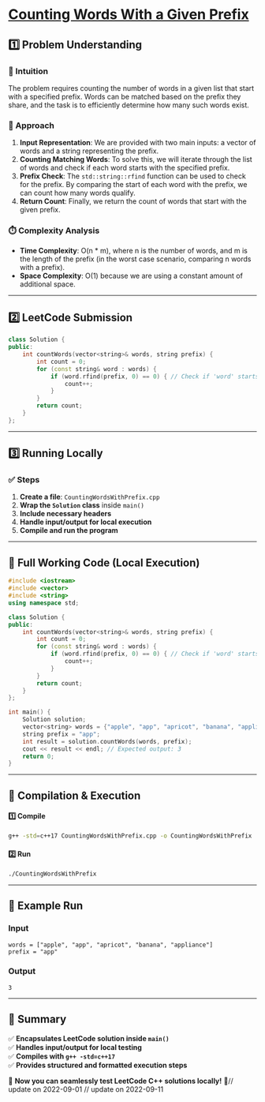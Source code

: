# **[Counting Words With a Given Prefix](https://leetcode.com/problems/counting-words-with-a-given-prefix/description/)**  

## **1️⃣ Problem Understanding**  
### **📌 Intuition**  
The problem requires counting the number of words in a given list that start with a specified prefix. Words can be matched based on the prefix they share, and the task is to efficiently determine how many such words exist. 

### **🚀 Approach**  
1. **Input Representation**: We are provided with two main inputs: a vector of words and a string representing the prefix.
2. **Counting Matching Words**: To solve this, we will iterate through the list of words and check if each word starts with the specified prefix.
3. **Prefix Check**: The `std::string::rfind` function can be used to check for the prefix. By comparing the start of each word with the prefix, we can count how many words qualify.
4. **Return Count**: Finally, we return the count of words that start with the given prefix.

### **⏱️ Complexity Analysis**  
- **Time Complexity**: O(n * m), where n is the number of words, and m is the length of the prefix (in the worst case scenario, comparing n words with a prefix).
- **Space Complexity**: O(1) because we are using a constant amount of additional space.

---  

## **2️⃣ LeetCode Submission**  
```cpp
class Solution {
public:
    int countWords(vector<string>& words, string prefix) {
        int count = 0;
        for (const string& word : words) {
            if (word.rfind(prefix, 0) == 0) { // Check if 'word' starts with 'prefix'
                count++;
            }
        }
        return count;
    }
};
```  

---  

## **3️⃣ Running Locally**  
### **✅ Steps**  
1. **Create a file**: `CountingWordsWithPrefix.cpp`  
2. **Wrap the `Solution` class** inside `main()`  
3. **Include necessary headers**  
4. **Handle input/output for local execution**  
5. **Compile and run the program**  

---  

## **📝 Full Working Code (Local Execution)**  
```cpp
#include <iostream>
#include <vector>
#include <string>
using namespace std;

class Solution {
public:
    int countWords(vector<string>& words, string prefix) {
        int count = 0;
        for (const string& word : words) {
            if (word.rfind(prefix, 0) == 0) { // Check if 'word' starts with 'prefix'
                count++;
            }
        }
        return count;
    }
};

int main() {
    Solution solution;
    vector<string> words = {"apple", "app", "apricot", "banana", "appliance"};
    string prefix = "app";
    int result = solution.countWords(words, prefix);
    cout << result << endl; // Expected output: 3
    return 0;
}
```  

---  

## **🔧 Compilation & Execution**  
#### **1️⃣ Compile**  
```bash
g++ -std=c++17 CountingWordsWithPrefix.cpp -o CountingWordsWithPrefix
```  

#### **2️⃣ Run**  
```bash
./CountingWordsWithPrefix
```  

---  

## **🎯 Example Run**  
### **Input**  
```
words = ["apple", "app", "apricot", "banana", "appliance"]
prefix = "app"
```  
### **Output**  
```
3
```  

---  

## **📌 Summary**  
✅ **Encapsulates LeetCode solution inside `main()`**  
✅ **Handles input/output for local testing**  
✅ **Compiles with `g++ -std=c++17`**  
✅ **Provides structured and formatted execution steps**  

🚀 **Now you can seamlessly test LeetCode C++ solutions locally!** 🚀// update on 2022-09-01
// update on 2022-09-11
